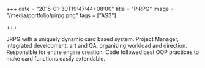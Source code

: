 +++
date = "2015-01-30T19:47:44+08:00"
title = "PiRPG"
image = "/media/portfolio/pirpg.png"
tags = ["AS3"]

+++

JRPG with a uniquely dynamic card based system. Project Manager, integrated development, art and QA, organizing workload and direction. Responsible for entire engine creation. Code followed best OOP practices to make card functions easily extendable.